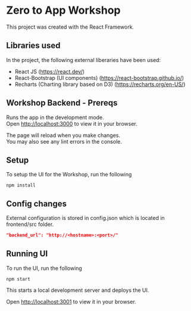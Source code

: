 # Zero to App Workshop

This project was created with the React Framework.

## Libraries used

In the project, the following external liberaries have been used:
 * React JS (https://react.dev/)
 * React-Bootstrap (UI components) (https://react-bootstrap.github.io/)
 * Recharts (Charting library based on D3) (https://recharts.org/en-US/)

## Workshop Backend - Prereqs

Runs the app in the development mode.\
Open [http://localhost:3000](http://localhost:3000) to view it in your browser.

The page will reload when you make changes.\
You may also see any lint errors in the console.

## Setup

To setup the UI for the Workshop, run the following
````shell
npm install
```` 

## Config changes

External configuration is stored in config.json which is located in frontend/src folder.

````json
"backend_url": "http://<hostname>:<port>/"
````

## Running UI

To run the UI, run the following

````shell
npm start
````

This starts a local development server and deploys the UI.

Open [http://localhost:3001](http://localhost:3001) to view it in your browser.


